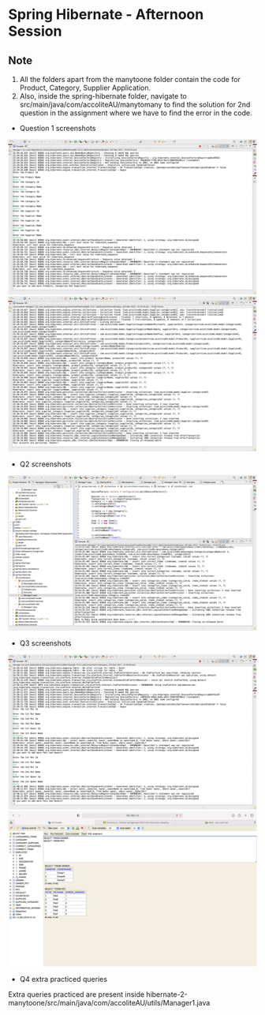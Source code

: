 # Spring Hibernate - Afternoon Session

## Note
1. All the folders apart from the manytoone folder contain the code for Product, Category, Supplier Application.
2. Also, inside the spring-hibernate folder, navigate to src/main/java/com/accoliteAU/manytomany to find the solution for 2nd question in the assignment where we have to find the error in the code.

- Question 1 screenshots

<div>
    <img src = "./images/supplier-category-product-1.png">
    <img src = "./images/supplier-category-product-2.png">
</div>

- Q2 screenshots

<div>
    <img src = "./images/many-to-many-working.png">
</div>

- Q3 screenshots

<div>
    <img src = "./images/many-to-one-example-1.png">
    <img src = "./images/many-to-one-table-1.png">
</div>

- Q4 extra practiced queries 

Extra queries practiced are present inside hibernate-2-manytoone/src/main/java/com/accoliteAU/utils/Manager1.java


